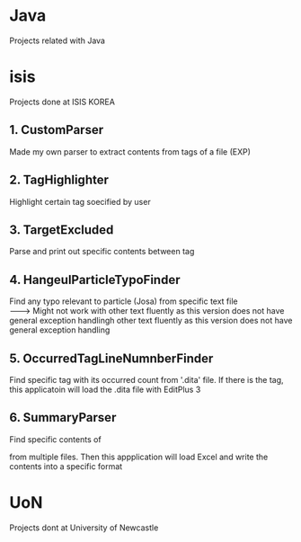 # Java
Projects related with Java

# isis
Projects done at ISIS KOREA

## 1. CustomParser
Made my own parser to extract contents from tags of a file (EXP)
  
## 2. TagHighlighter
Highlight certain tag soecified by user
  
## 3. TargetExcluded
Parse and print out specific contents between <target> tag

## 4. HangeulParticleTypoFinder		
Find any typo relevant to particle (Josa) from specific text file		
---> Might not work with other text fluently as this version does not have general exception handlingh other text fluently as this version does not have general exception handling

## 5. OccurredTagLineNumnberFinder
Find specific tag with its occurred count from '.dita' file.
If there is the tag, this applicatoin will load the .dita file with EditPlus 3
  
## 6. SummaryParser
Find specific contents of <summary> from multiple files.
Then this appplication will load Excel and write the contents into a specific format

# UoN
Projects dont at University of Newcastle
